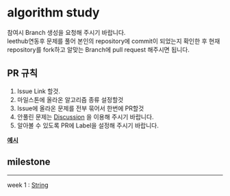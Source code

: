 # algorithm study
참여시 Branch 생성을 요청해 주시기 바랍니다.  
leethub연동후 문제를 풀어 본인의 repository에 commit이 되었는지 확인한 후
현재 repository를 fork하고 알맞는 Branch에 pull request 해주시면 됩니다.


## PR 규칙
1. Issue Link 할것.
2. 마일스톤에 올라온 알고리즘 종류 설정할것
3. Issue에 올라온 문제를 전부 묶어서 한번에 PR할것
4. 안풀린 문제는 [Discussion](https://github.com/I-JUNNYLAND-I/algorithm/discussions/14) 을 이용해 주시기 바랍니다.
5. 알아볼 수 있도록 PR에 Label을 설정해 주시기 바랍니다.

**[예시](https://github.com/I-JUNNYLAND-I/algorithm/pull/3)**

## milestone
---

week 1 : [String](https://github.com/I-JUNNYLAND-I/algorithm/milestone/1)
